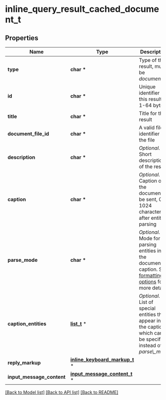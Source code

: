 # inline_query_result_cached_document_t

## Properties
Name | Type | Description | Notes
------------ | ------------- | ------------- | -------------
**type** | **char \*** | Type of the result, must be *document* | [default to 'document']
**id** | **char \*** | Unique identifier for this result, 1-64 bytes | 
**title** | **char \*** | Title for the result | 
**document_file_id** | **char \*** | A valid file identifier for the file | 
**description** | **char \*** | *Optional*. Short description of the result | [optional] 
**caption** | **char \*** | *Optional*. Caption of the document to be sent, 0-1024 characters after entities parsing | [optional] 
**parse_mode** | **char \*** | *Optional*. Mode for parsing entities in the document caption. See [formatting options](https://core.telegram.org/bots/api/#formatting-options) for more details. | [optional] 
**caption_entities** | [**list_t**](message_entity.md) \* | *Optional*. List of special entities that appear in the caption, which can be specified instead of *parse\\_mode* | [optional] 
**reply_markup** | [**inline_keyboard_markup_t**](inline_keyboard_markup.md) \* |  | [optional] 
**input_message_content** | [**input_message_content_t**](input_message_content.md) \* |  | [optional] 

[[Back to Model list]](../README.md#documentation-for-models) [[Back to API list]](../README.md#documentation-for-api-endpoints) [[Back to README]](../README.md)


